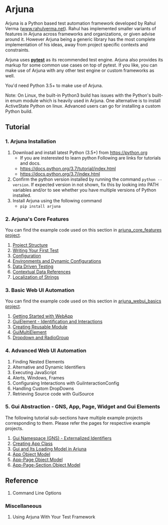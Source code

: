 # Arjuna

Arjuna is a Python based test automation framework developed by Rahul Verma (www.rahulverma.net). Rahul has implemented smaller variants of features in Arjuna across frameworks and organizations, or given advise around it. However Arjuna being a generic library has the most complete implementation of his ideas, away from project specific contexts and constraints.

Arjuna uses **[pytest](https://docs.pytest.org/en/latest/)** as its recommended test engine. Arjuna also provides its markup for some common use cases on top of pytest. If you like, you can make use of Arjuna with any other test engine or custom frameworks as well.

You'd need Python 3.5+ to make use of Arjuna.

Note: On Linux, the built-in Python3 build has issues with the Python's built-in enum module which is heavily used in Arjuna. One alternative is to install ActiveState Python on linux. Advanced users can go for installing a custom Python build.

## Tutorial

### 1. Arjuna Installation

1. Download and install latest Python (3.5+) from https://python.org
    * If you are insterested to learn python Following are links for tutorials and docs.
    + https://docs.python.org/3.7/tutorial/index.html
    + https://docs.python.org/3.7/index.html
2. Confirm the python version installed by running the command `python --version`. If expected version in not shown, fix this by looking into PATH variables and/or to see whether you have multiple versions of Python installed.
3. Install Arjuna using the following command
    * `pip install arjuna`

### 2. Arjuna's Core Features

You can find the example code used on this section in [arjuna_core_features project](https://github.com/rahul-verma/arjuna/tree/master/arjuna-samples/arjex_core_features/test/module).

1. [Project Structure](https://github.com/rahul-verma/arjuna/blob/master/docs/core/ProjectStructure.md)
2. [Writing Your First Test](https://github.com/rahul-verma/arjuna/blob/master/docs/core/WritingFirstTest.md)
3. [Configuration](https://github.com/rahul-verma/arjuna/blob/master/docs/core/Configuration.md)
4. [Environments and Dynamic Configurations](https://github.com/rahul-verma/arjuna/blob/master/docs/core/EnvironmentsAndDynamicConfigurations.md)
5. [Data Driven Testing](https://github.com/rahul-verma/arjuna/blob/master/docs/core/DataDrivenTesting.md)
6. [Contextual Data References](https://github.com/rahul-verma/arjuna/blob/master/docs/core/DataReferences.md)
7. [Localization of Strings](https://github.com/rahul-verma/arjuna/blob/master/docs/core/Localization.md)

### 3. Basic Web UI Automation

You can find the example code used on this section in [arjuna_webui_basics project](https://github.com/rahul-verma/arjuna//tree/master/arjuna-samples/arjex_webui_basics/test/module).

1. [Getting Started with WebApp](https://github.com/rahul-verma/arjuna/blob/master/docs//webui_basics/WebApp.md)
2. [GuiElement - Identification and Interactions](https://github.com/rahul-verma/arjuna/blob/master/docs/webui_basics/GuiElement.md)
2. [Creating Reusable Module](https://github.com/rahul-verma/arjuna/blob/master/docs/webui_basics/ReusableModule.md)
3. [GuiMultiElement](https://github.com/rahul-verma/arjuna/blob/master/docs/webui_basics/GuiMultiElement.md)
4. [Dropdown and RadioGroup](https://github.com/rahul-verma/arjuna/blob/master/docs/webui_basics/DropDownRadioGroup.md)

### 4. Advanced Web UI Automation
1. Finding Nested Elements
2. Alternative and Dynamic Identifiers
3. Executing JavaScript
4. Alerts, Windows, Frames
5. Configuraing Interactions with GuiInteractionConfig
6. Handling Custom DropDowns
7. Retrieving Source code with GuiSource

### 5. Gui Abstraction - GNS, App, Page, Widget and Gui Elements
The following tutorial sub-sections have multiple example projects corresponding to them. Please refer the pages for respective example projects.

1. [Gui Namespace (GNS) - Externalized Identifiers](https://github.com/rahul-verma/arjuna/blob/master/docs/gui_abstraction/GuiNamespace.md)
2. [Creating App Class](https://github.com/rahul-verma/arjuna/blob/master/docs/gui_abstraction/AppClass.md)
3. [Gui and Its Loading Model in Arjuna](https://github.com/rahul-verma/arjuna/blob/master/docs/gui_abstraction/GuiLoadingModel.md)
3. [App Object Model](https://github.com/rahul-verma/arjuna/blob/master/docs/gui_abstraction/AppObjectModel.md)
4. [App-Page Object Model](https://github.com/rahul-verma/arjuna/blob/master/docs/gui_abstraction/AppPageObjectModel.md)
5. [App-Page-Section Object Model](https://github.com/rahul-verma/arjuna/blob/master/docs/gui_abstraction/AppPageSectionObjectModel.md)

## Reference
1. Command Line Options

### Miscellaneous
1. Using Arjuna With Your Test Framework
